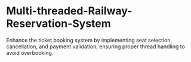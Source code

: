 # Multi-threaded-Railway-Reservation-System
Enhance the ticket booking system by implementing seat selection, cancellation, and payment validation, ensuring proper thread handling to avoid overbooking.
